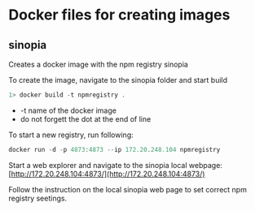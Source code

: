 # Docker files for creating images

## sinopia
Creates a docker image with the npm registry sinopia

To create the image, navigate to the sinopia folder and start build

```powershell
1> docker build -t npmregistry .
```

- -t name of the docker image
- do not forgett the dot at the end of line

To start a new registry, run following:

```powershell
docker run -d -p 4873:4873 --ip 172.20.248.104 npmregistry
``` 

Start a web explorer and navigate to the sinopia local webpage:
[http://172.20.248.104:4873/](http://172.20.248.104:4873/)

Follow the instruction on the local sinopia web page to set correct npm registry seetings.

